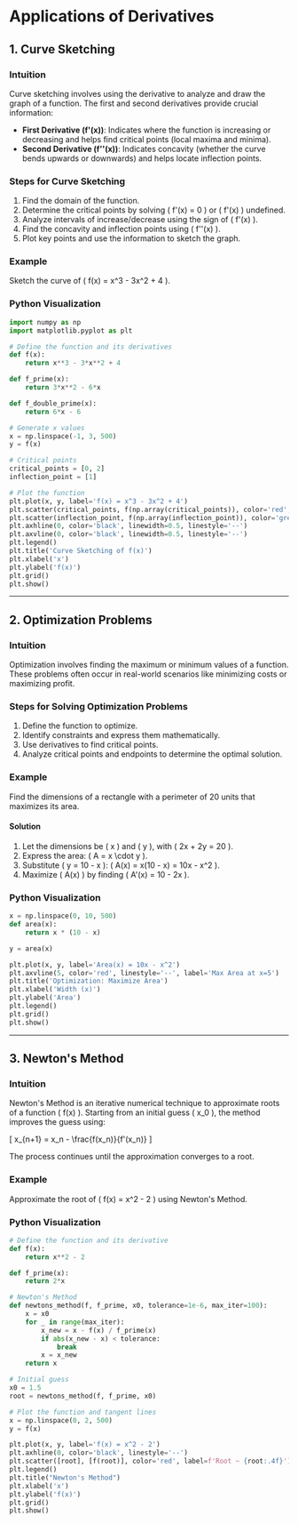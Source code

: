 # Applications of Derivatives

## 1. Curve Sketching

### Intuition
Curve sketching involves using the derivative to analyze and draw the graph of a function. The first and second derivatives provide crucial information:

- **First Derivative (f'(x))**: Indicates where the function is increasing or decreasing and helps find critical points (local maxima and minima).
- **Second Derivative (f''(x))**: Indicates concavity (whether the curve bends upwards or downwards) and helps locate inflection points.

### Steps for Curve Sketching
1. Find the domain of the function.
2. Determine the critical points by solving \( f'(x) = 0 \) or \( f'(x) \) undefined.
3. Analyze intervals of increase/decrease using the sign of \( f'(x) \).
4. Find the concavity and inflection points using \( f''(x) \).
5. Plot key points and use the information to sketch the graph.

### Example
Sketch the curve of \( f(x) = x^3 - 3x^2 + 4 \).

### Python Visualization
```python
import numpy as np
import matplotlib.pyplot as plt

# Define the function and its derivatives
def f(x):
    return x**3 - 3*x**2 + 4

def f_prime(x):
    return 3*x**2 - 6*x

def f_double_prime(x):
    return 6*x - 6

# Generate x values
x = np.linspace(-1, 3, 500)
y = f(x)

# Critical points
critical_points = [0, 2]
inflection_point = [1]

# Plot the function
plt.plot(x, y, label='f(x) = x^3 - 3x^2 + 4')
plt.scatter(critical_points, f(np.array(critical_points)), color='red', label='Critical Points')
plt.scatter(inflection_point, f(np.array(inflection_point)), color='green', label='Inflection Point')
plt.axhline(0, color='black', linewidth=0.5, linestyle='--')
plt.axvline(0, color='black', linewidth=0.5, linestyle='--')
plt.legend()
plt.title('Curve Sketching of f(x)')
plt.xlabel('x')
plt.ylabel('f(x)')
plt.grid()
plt.show()
```

---

## 2. Optimization Problems

### Intuition
Optimization involves finding the maximum or minimum values of a function. These problems often occur in real-world scenarios like minimizing costs or maximizing profit.

### Steps for Solving Optimization Problems
1. Define the function to optimize.
2. Identify constraints and express them mathematically.
3. Use derivatives to find critical points.
4. Analyze critical points and endpoints to determine the optimal solution.

### Example
Find the dimensions of a rectangle with a perimeter of 20 units that maximizes its area.

#### Solution
1. Let the dimensions be \( x \) and \( y \), with \( 2x + 2y = 20 \).
2. Express the area: \( A = x \cdot y \).
3. Substitute \( y = 10 - x \): \( A(x) = x(10 - x) = 10x - x^2 \).
4. Maximize \( A(x) \) by finding \( A'(x) = 10 - 2x \).

### Python Visualization
```python
x = np.linspace(0, 10, 500)
def area(x):
    return x * (10 - x)

y = area(x)

plt.plot(x, y, label='Area(x) = 10x - x^2')
plt.axvline(5, color='red', linestyle='--', label='Max Area at x=5')
plt.title('Optimization: Maximize Area')
plt.xlabel('Width (x)')
plt.ylabel('Area')
plt.legend()
plt.grid()
plt.show()
```

---

## 3. Newton's Method

### Intuition
Newton's Method is an iterative numerical technique to approximate roots of a function \( f(x) \). Starting from an initial guess \( x_0 \), the method improves the guess using:

\[
x_{n+1} = x_n - \frac{f(x_n)}{f'(x_n)}
\]

The process continues until the approximation converges to a root.

### Example
Approximate the root of \( f(x) = x^2 - 2 \) using Newton's Method.

### Python Visualization
```python
# Define the function and its derivative
def f(x):
    return x**2 - 2

def f_prime(x):
    return 2*x

# Newton's Method
def newtons_method(f, f_prime, x0, tolerance=1e-6, max_iter=100):
    x = x0
    for _ in range(max_iter):
        x_new = x - f(x) / f_prime(x)
        if abs(x_new - x) < tolerance:
            break
        x = x_new
    return x

# Initial guess
x0 = 1.5
root = newtons_method(f, f_prime, x0)

# Plot the function and tangent lines
x = np.linspace(0, 2, 500)
y = f(x)

plt.plot(x, y, label='f(x) = x^2 - 2')
plt.axhline(0, color='black', linestyle='--')
plt.scatter([root], [f(root)], color='red', label=f'Root ~ {root:.4f}')
plt.legend()
plt.title("Newton's Method")
plt.xlabel('x')
plt.ylabel('f(x)')
plt.grid()
plt.show()
```
